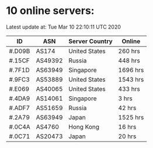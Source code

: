 # 10 online servers:

Latest update at: Tue Mar 10 22:10:11 UTC 2020

| ID | ASN | Server Country | Online |
| -- | --- | -------------- | ------ |
| #.D09B | AS174 | United States | 260 hrs |
| #.15CF | AS49392 | Russia | 448 hrs |
| #.7F1D | AS63949 | Singapore | 1696 hrs |
| #.9FC3 | AS53889 | United States | 1543 hrs |
| #.E069 | AS40065 | United States | 433 hrs |
| #.4DA9 | AS14061 | Singapore | 3 hrs |
| #.ADF7 | AS51659 | Russia | 42 hrs |
| #.2A79 | AS63949 | Japan | 1525 hrs |
| #.0C4A | AS4760 | Hong Kong | 16 hrs |
| #.0C71 | AS20473 | Japan | 20 hrs |

